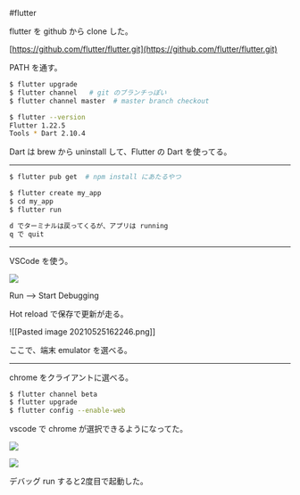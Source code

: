 #flutter 

flutter を github から clone した。

[https://github.com/flutter/flutter.git](https://github.com/flutter/flutter.git)

PATH を通す。

```bash
$ flutter upgrade
$ flutter channel   # git のブランチっぽい
$ flutter channel master  # master branch checkout

$ flutter --version
Flutter 1.22.5
Tools * Dart 2.10.4
```

Dart は brew から uninstall して、Flutter の Dart を使ってる。

---

```bash
$ flutter pub get  # npm install にあたるやつ

$ flutter create my_app
$ cd my_app
$ flutter run

d でターミナルは戻ってくるが、アプリは running
q で quit
```

---

VSCode を使う。

![](image-kn9m9xq3.png)

Run —> Start Debugging

Hot reload で保存で更新が走る。

![[Pasted image 20210525162246.png]]


ここで、端末 emulator を選べる。

---

chrome をクライアントに選べる。

```bash
$ flutter channel beta
$ flutter upgrade
$ flutter config --enable-web
```

vscode で chrome が選択できるようになってた。

![](image-kn9matpi.png)

![](image-kn9mb27c.png)

デバッグ run すると2度目で起動した。

